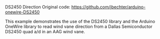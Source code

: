 DS2450 Direction Original code: https://github.com/jbechter/arduino-onewire-DS2450

This example demonstrates the use of the DS2450 library and the Arduino OneWire library to read wind vane direction from a Dallas Semiconductor DS2450 quad a/d in an AAG wind vane.